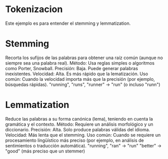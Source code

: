 # Tokenizacion
Este ejemplo es para entender el stemming y lemmatization.

# Stemming
Recorta los sufijos de las palabras para obtener una raíz común (aunque no siempre sea una palabra real).
Método: Usa reglas simples o algoritmos como Porter, Snowball.
Precisión: Baja. Puede generar palabras inexistentes.
Velocidad: Alta. Es más rápido que la lematización.
Uso común: Cuando la velocidad importa más que la precisión (por ejemplo, búsquedas rápidas).
"running", "runs", "runner" → "run" (o incluso "runn")

# Lemmatization
Reduce las palabras a su forma canónica (lema), teniendo en cuenta la gramática y el contexto.
Método: Requiere un análisis morfológico y un diccionario.
Precisión: Alta. Solo produce palabras válidas del idioma.
Velocidad: Más lenta que el stemming.
Uso común: Cuando se requiere un procesamiento lingüístico más preciso (por ejemplo, en análisis de sentimientos o traducción automática).
"running", "ran" → "run"
"better" → "good" (más preciso que un stemmer)
